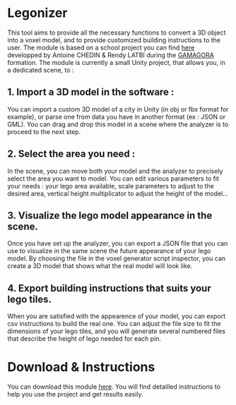# Legonizer

This tool aims to provide all the necessary functions to convert a 3D object into a voxel model, and to provide customized building instructions to the user. The module is based on a school project you can find [here](https://github.com/antoinechedin/lego-city-counter) developped by Antoine CHEDIN & Rendy LATBI during the [GAMAGORA](https://icom.univ-lyon2.fr/gamagora) formation. The module is currently a small Unity project, that allows you, in a dedicated scene, to :
## 1. Import a 3D model in the software : 
You can import a custom 3D model of a city in Unity (in obj or fbx format for example), or parse one from data you have in another format (ex : JSON or GML). You can drag and drop this model in a scene where the analyzer is to proceed to the next step.

## 2. Select the area you need : 
In the scene, you can move both your model and the analyzer to precisely select the area you want to model. You can edit various parameters to fit your needs : your lego area available, scale parameters to adjust to the desired area, vertical height multiplicator to adjust the height of the model...

## 3. Visualize the lego model appearance in the scene.
Once you have set up the analyzer, you can export a JSON file that you can use to visualize in the same scene the future appearance of your lego model. By choosing the file in the voxel generator script inspector, you can create a 3D model that shows what the real model will look like.

## 4. Export building instructions that suits your lego tiles.
When you are satisfied with the appearence of your model, you can export csv instructions to build the real one. You can adjust the file size to fit the dimensions of your lego tiles, and you will generate several numbered files that describe the height of lego needed for each pin.


# Download & Instructions

You can download this module [here](https://github.com/VCityTeam/UD-Legonizer).
You will find detailled instructions to help you use the project and get results easily.
